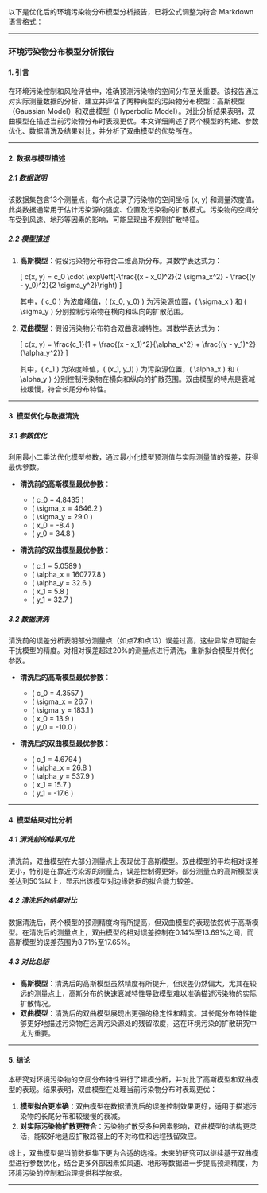 以下是优化后的环境污染物分布模型分析报告，已将公式调整为符合 Markdown 语言格式：

---

### 环境污染物分布模型分析报告

#### **1. 引言**

在环境污染控制和风险评估中，准确预测污染物的空间分布至关重要。该报告通过对实际测量数据的分析，建立并评估了两种典型的污染物分布模型：高斯模型（Gaussian Model）和双曲模型（Hyperbolic Model）。对比分析结果表明，双曲模型在描述当前污染物分布时表现更优。本文详细阐述了两个模型的构建、参数优化、数据清洗及结果对比，并分析了双曲模型的优势所在。

---

#### **2. 数据与模型描述**

##### 2.1 数据说明

该数据集包含13个测量点，每个点记录了污染物的空间坐标 (x, y) 和测量浓度值。此类数据通常用于估计污染源的强度、位置及污染物的扩散模式。污染物的空间分布受到风速、地形等因素的影响，可能呈现出不规则扩散特征。

##### 2.2 模型描述

1. **高斯模型**：假设污染物分布符合二维高斯分布。其数学表达式为：

   \[
   c(x, y) = c_0 \cdot \exp\left(-\frac{(x - x_0)^2}{2 \sigma_x^2} - \frac{(y - y_0)^2}{2 \sigma_y^2}\right)
   \]

   其中，\( c_0 \) 为浓度峰值，\( (x_0, y_0) \) 为污染源位置，\( \sigma_x \) 和 \( \sigma_y \) 分别控制污染物在横向和纵向的扩散范围。

2. **双曲模型**：假设污染物分布符合双曲衰减特性。其数学表达式为：

   \[
   c(x, y) = \frac{c_1}{1 + \frac{(x - x_1)^2}{\alpha_x^2} + \frac{(y - y_1)^2}{\alpha_y^2}}
   \]

   其中，\( c_1 \) 为浓度峰值，\( (x_1, y_1) \) 为污染源位置，\( \alpha_x \) 和 \( \alpha_y \) 分别控制污染物在横向和纵向的扩散范围。双曲模型的特点是衰减较缓慢，符合长尾分布特性。

---

#### **3. 模型优化与数据清洗**

##### 3.1 参数优化

利用最小二乘法优化模型参数，通过最小化模型预测值与实际测量值的误差，获得最优参数。

- **清洗前的高斯模型最优参数**：
  - \( c_0 = 4.8435 \)
  - \( \sigma_x = 4646.2 \)
  - \( \sigma_y = 29.0 \)
  - \( x_0 = -8.4 \)
  - \( y_0 = 34.8 \)

- **清洗前的双曲模型最优参数**：
  - \( c_1 = 5.0589 \)
  - \( \alpha_x = 160777.8 \)
  - \( \alpha_y = 32.6 \)
  - \( x_1 = 5.8 \)
  - \( y_1 = 32.7 \)

##### 3.2 数据清洗

清洗前的误差分析表明部分测量点（如点7和点13）误差过高，这些异常点可能会干扰模型的精度。对相对误差超过20%的测量点进行清洗，重新拟合模型并优化参数。

- **清洗后的高斯模型最优参数**：
  - \( c_0 = 4.3557 \)
  - \( \sigma_x = 26.7 \)
  - \( \sigma_y = 183.1 \)
  - \( x_0 = 13.9 \)
  - \( y_0 = -10.0 \)

- **清洗后的双曲模型最优参数**：
  - \( c_1 = 4.6794 \)
  - \( \alpha_x = 26.8 \)
  - \( \alpha_y = 537.9 \)
  - \( x_1 = 15.7 \)
  - \( y_1 = -17.6 \)

---

#### **4. 模型结果对比分析**

##### 4.1 清洗前的结果对比

清洗前，双曲模型在大部分测量点上表现优于高斯模型。双曲模型的平均相对误差更小，特别是在靠近污染源的测量点，误差控制得更好。部分测量点的高斯模型误差达到50%以上，显示出该模型对边缘数据的拟合能力较差。

##### 4.2 清洗后的结果对比

数据清洗后，两个模型的预测精度均有所提高，但双曲模型的表现依然优于高斯模型。在清洗后的测量点上，双曲模型的相对误差控制在0.14%至13.69%之间，而高斯模型的误差范围为8.71%至17.65%。

##### 4.3 对比总结

- **高斯模型**：清洗后的高斯模型虽然精度有所提升，但误差仍然偏大，尤其在较远的测量点上，高斯分布的快速衰减特性导致模型难以准确描述污染物的实际扩散情况。
- **双曲模型**：清洗后的双曲模型展现出更强的稳定性和精度。其长尾分布特性能够更好地描述污染物在远离污染源处的残留浓度，这在环境污染的扩散研究中尤为重要。

---

#### **5. 结论**

本研究对环境污染物的空间分布特性进行了建模分析，并对比了高斯模型和双曲模型的表现。结果表明，双曲模型在处理当前污染物分布时表现更优：

1. **模型拟合更准确**：双曲模型在数据清洗后的误差控制效果更好，适用于描述污染物的长尾分布和较缓慢的衰减。
2. **对实际污染物扩散更符合**：污染物扩散受多种因素影响，双曲模型的结构更灵活，能较好地适应扩散路径上的不对称性和远程残留效应。

综上，双曲模型是当前数据集下更为合适的选择。未来的研究可以继续基于双曲模型进行参数优化，结合更多外部因素如风速、地形等数据进一步提高预测精度，为环境污染的控制和治理提供科学依据。

---

